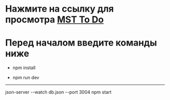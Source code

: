 # Нажмите на ссылку для просмотра [MST To Do](https://alexandrpolovnikov.github.io/mcrsft-to-do/)


# Перед началом введите команды ниже

- npm install

- npm run dev

---

json-server --watch db.json --port 3004
npm start

